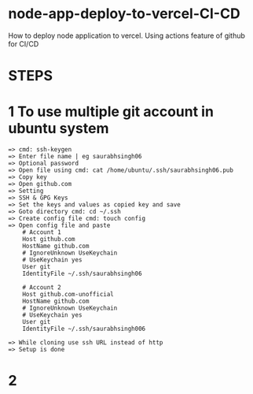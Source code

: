 # node-app-deploy-to-vercel-CI-CD
How to deploy node application to vercel. Using actions feature of github for CI/CD

# STEPS

# 1  To use multiple git account in ubuntu system 
    => cmd: ssh-keygen
    => Enter file name | eg saurabhsingh06
    => Optional password
    => Open file using cmd: cat /home/ubuntu/.ssh/saurabhsingh06.pub
    => Copy key
    => Open github.com
    => Setting 
    => SSH & GPG Keys
    => Set the keys and values as copied key and save
    => Goto directory cmd: cd ~/.ssh
    => Create config file cmd: touch config
    => Open config file and paste
        # Account 1
        Host github.com
        HostName github.com
        # IgnoreUnknown UseKeychain
        # UseKeychain yes
        User git
        IdentityFile ~/.ssh/saurabhsingh06

        # Account 2
        Host github.com-unofficial
        HostName github.com
        # IgnoreUnknown UseKeychain
        # UseKeychain yes
        User git
        IdentityFile ~/.ssh/saurabhsingh006
    
    => While cloning use ssh URL instead of http
    => Setup is done

# 2  
